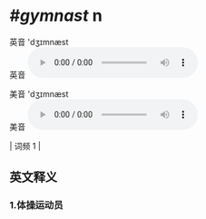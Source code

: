 # ***\#gymnast*** n
英音 'dʒɪmnæst  
英音
<audio src="./media/gymnast1.aac" controls="controls"></audio>

美音 'dʒɪmnæst  
美音
<audio src="./media/gymnast2.aac" controls="controls"></audio>



| 词频 1 |  

英文释义
---
### 1.**体操运动员**  



